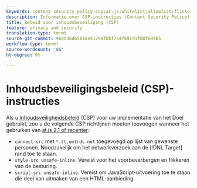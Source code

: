 ```yaml
---
keywords: content security policy;csp;at.js;whitelist;allowlist;flicker;pre-hide;pre-hiding;prehiding
description: Informatie over CSP-instructies (Content Security Policy) die u moet toevoegen wanneer u Adobe Target at.js 2.1 of hoger gebruikt.
title: Beleid voor inhoudsbeveiliging (CSP)
feature: privacy and security
translation-type: tm+mt
source-git-commit: 968d36d65016e51290f6bf754f69c91fd8f68405
workflow-type: tm+mt
source-wordcount: '86'
ht-degree: 0%

---
```



# Inhoudsbeveiligingsbeleid (CSP)-instructies

Als u [Inhoudsveiligheidsbeleid](https://en.wikipedia.org/wiki/Content_Security_Policy) (CSP) voor uw implementatie van het Doel gebruikt, zou u de volgende CSP richtlijnen moeten toevoegen wanneer het gebruiken van [at.js 2.1 of recenter](/help/c-implementing-target/c-implementing-target-for-client-side-web/target-atjs-versions.md):

* `connect-src` met  `*.tt.omtrdc.net` toegevoegd op lijst van gewenste personen. Noodzakelijk om het netwerkverzoek aan de [!DNL Target] rand toe te staan.
* `style-src unsafe-inline`. Vereist voor het voorbeverbergen en flikkeren van de besturing.
* `script-src unsafe-inline`.  Vereist om JavaScript-uitvoering toe te staan die deel kan uitmaken van een HTML-aanbieding.
